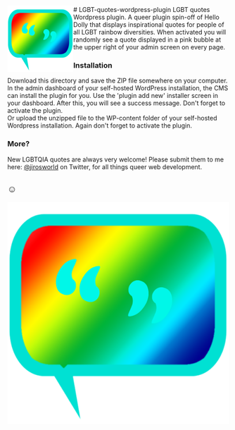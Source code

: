 <img src="lgbtqia-quotes-logo.png" align="left" height="150" width="150" > 
# LGBT-quotes-wordpress-plugin
LGBT quotes Wordpress plugin.  
A queer plugin spin-off of Hello Dolly that displays inspirational quotes for people of all LGBT rainbow diversities. When activated you will randomly see a quote displayed in a pink bubble at the upper right of your admin screen on every page.

### Installation

Download this directory and save the ZIP file somewhere on your computer. In the admin dashboard of your self-hosted WordPress installation, the CMS can install the plugin for you. Use the 'plugin add new' installer screen in your dashboard. After this, you will see a success message. Don't forget to activate the plugin.  
Or upload the unzipped file to the WP-content folder of your self-hosted Wordpress installation. Again don't forget to activate the plugin.

### More?

New LGBTQIA quotes are always very welcome! Please submit them to me here: [@jirosworld](http://twitter.com/jirosworld) on Twitter, for all things queer web development.

☺  
---
  
  
![Logo icon](lgbtqia-quotes-logo.png "lgbtqia-quotes-logo")